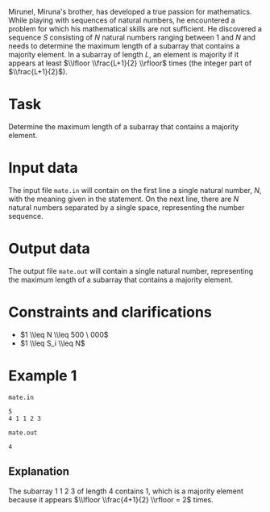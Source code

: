 Mirunel, Miruna's brother, has developed a true passion for mathematics. While playing with sequences of natural numbers, he encountered a problem for which his mathematical skills are not sufficient. He discovered a sequence $S$ consisting of $N$ natural numbers ranging between $1$ and $N$ and needs to determine the maximum length of a subarray that contains a majority element. In a subarray of length $L$, an element is majority if it appears at least $\\lfloor \\frac{L+1}{2} \\rfloor$ times (the integer part of $\\frac{L+1}{2}$).

# Task

Determine the maximum length of a subarray that contains a majority element.

# Input data

The input file `mate.in` will contain on the first line a single natural number, $N$, with the meaning given in the statement. On the next line, there are $N$ natural numbers separated by a single space, representing the number sequence.

# Output data

The output file `mate.out` will contain a single natural number, representing the maximum length of a subarray that contains a majority element.

# Constraints and clarifications

* $1 \\leq N \\leq 500 \ 000$
* $1 \\leq S_i \\leq N$

# Example 1

`mate.in`
```
5
4 1 1 2 3
```

`mate.out`
```
4
```

## Explanation

The subarray $1 \ 1 \ 2 \ 3$ of length $4$ contains $1$, which is a majority element because it appears $\\lfloor \\frac{4+1}{2} \\rfloor = 2$ times.